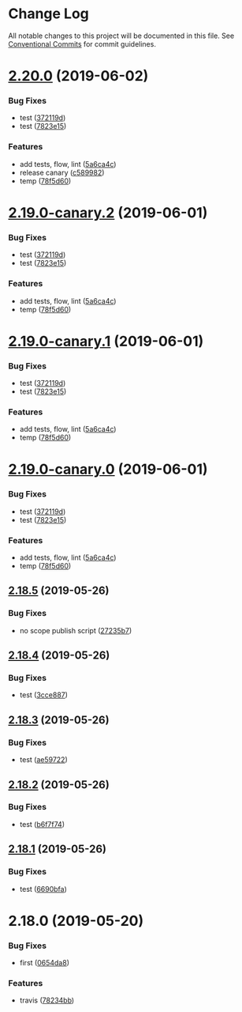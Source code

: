 # Change Log

All notable changes to this project will be documented in this file.
See [Conventional Commits](https://conventionalcommits.org) for commit guidelines.

# [2.20.0](https://github.com/kaltura/playkit-js-providers/compare/multirepo-ott@2.18.5...multirepo-ott@2.20.0) (2019-06-02)


### Bug Fixes

* test ([372119d](https://github.com/kaltura/playkit-js-providers/commit/372119d))
* test ([7823e15](https://github.com/kaltura/playkit-js-providers/commit/7823e15))


### Features

* add tests, flow, lint ([5a6ca4c](https://github.com/kaltura/playkit-js-providers/commit/5a6ca4c))
* release canary ([c589982](https://github.com/kaltura/playkit-js-providers/commit/c589982))
* temp ([78f5d60](https://github.com/kaltura/playkit-js-providers/commit/78f5d60))





# [2.19.0-canary.2](https://github.com/kaltura/playkit-js-providers/compare/multirepo-ott@2.18.5...multirepo-ott@2.19.0-canary.2) (2019-06-01)


### Bug Fixes

* test ([372119d](https://github.com/kaltura/playkit-js-providers/commit/372119d))
* test ([7823e15](https://github.com/kaltura/playkit-js-providers/commit/7823e15))


### Features

* add tests, flow, lint ([5a6ca4c](https://github.com/kaltura/playkit-js-providers/commit/5a6ca4c))
* temp ([78f5d60](https://github.com/kaltura/playkit-js-providers/commit/78f5d60))





# [2.19.0-canary.1](https://github.com/kaltura/playkit-js-providers/compare/multirepo-ott@2.18.5...multirepo-ott@2.19.0-canary.1) (2019-06-01)


### Bug Fixes

* test ([372119d](https://github.com/kaltura/playkit-js-providers/commit/372119d))
* test ([7823e15](https://github.com/kaltura/playkit-js-providers/commit/7823e15))


### Features

* add tests, flow, lint ([5a6ca4c](https://github.com/kaltura/playkit-js-providers/commit/5a6ca4c))
* temp ([78f5d60](https://github.com/kaltura/playkit-js-providers/commit/78f5d60))





# [2.19.0-canary.0](https://github.com/kaltura/playkit-js-providers/compare/multirepo-ott@2.18.5...multirepo-ott@2.19.0-canary.0) (2019-06-01)


### Bug Fixes

* test ([372119d](https://github.com/kaltura/playkit-js-providers/commit/372119d))
* test ([7823e15](https://github.com/kaltura/playkit-js-providers/commit/7823e15))


### Features

* add tests, flow, lint ([5a6ca4c](https://github.com/kaltura/playkit-js-providers/commit/5a6ca4c))
* temp ([78f5d60](https://github.com/kaltura/playkit-js-providers/commit/78f5d60))





## [2.18.5](https://github.com/kaltura/playkit-js-providers/compare/multirepo-ott@2.18.4...multirepo-ott@2.18.5) (2019-05-26)


### Bug Fixes

* no scope publish script ([27235b7](https://github.com/kaltura/playkit-js-providers/commit/27235b7))





## [2.18.4](https://github.com/kaltura/playkit-js-providers/compare/multirepo-ott@2.18.3...multirepo-ott@2.18.4) (2019-05-26)


### Bug Fixes

* test ([3cce887](https://github.com/kaltura/playkit-js-providers/commit/3cce887))





## [2.18.3](https://github.com/kaltura/playkit-js-providers/compare/multirepo-ott@2.18.2...multirepo-ott@2.18.3) (2019-05-26)


### Bug Fixes

* test ([ae59722](https://github.com/kaltura/playkit-js-providers/commit/ae59722))





## [2.18.2](https://github.com/kaltura/playkit-js-providers/compare/multirepo-ott@2.18.1...multirepo-ott@2.18.2) (2019-05-26)


### Bug Fixes

* test ([b6f7f74](https://github.com/kaltura/playkit-js-providers/commit/b6f7f74))





## [2.18.1](https://github.com/kaltura/playkit-js-providers/compare/multirepo-ott@2.18.0...multirepo-ott@2.18.1) (2019-05-26)


### Bug Fixes

* test ([6690bfa](https://github.com/kaltura/playkit-js-providers/commit/6690bfa))





# 2.18.0 (2019-05-20)


### Bug Fixes

* first ([0654da8](https://github.com/kaltura/playkit-js-providers/commit/0654da8))


### Features

* travis ([78234bb](https://github.com/kaltura/playkit-js-providers/commit/78234bb))
